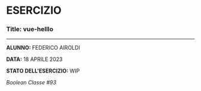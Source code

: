 # ESERCIZIO

### Title: vue-helllo
---
**ALUNNO:** FEDERICO AIROLDI

**DATA:** 18 APRILE 2023

**STATO DELL'ESERCIZIO:** WIP

_Boolean Classe #93_